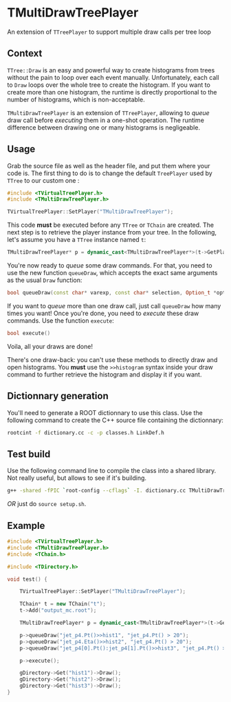 # TMultiDrawTreePlayer

An extension of ``TTreePlayer`` to support multiple draw calls per tree loop

## Context

``TTree::Draw`` is an easy and powerful way to create histograms from trees without the pain to loop over each event manually. Unfortunately, each call to ``Draw`` loops over the whole tree to create the histogram. If you want to create more than one histogram, the runtime is directly proportional to the number of histograms, which is non-acceptable.

``TMultiDrawTreePlayer`` is an extension of ``TTreePlayer``, allowing to *queue* draw call before *executing* them in a one-shot operation. The runtime difference between drawing one or many histograms is negligeable.

## Usage

Grab the source file as well as the header file, and put them where your code is. The first thing to do is to change the default ``TreePlayer`` used by ``TTree`` to our custom one :

```C++
#include <TVirtualTreePlayer.h>
#include <TMultiDrawTreePlayer.h>

TVirtualTreePlayer::SetPlayer("TMultiDrawTreePlayer");
```

This code **must** be executed before any ``TTree`` or ``TChain`` are created. The next step is to retrieve the player instance from your tree. In the following, let's assume you have a ``TTree`` instance named ``t``:

```C++
TMultiDrawTreePlayer* p = dynamic_cast<TMultiDrawTreePlayer*>(t->GetPlayer());
```

You're now ready to *queue* some draw commands. For that, you need to use the new function ``queueDraw``, which accepts the exact same arguments as the usual ``Draw`` function:

```C++
bool queueDraw(const char* varexp, const char* selection, Option_t *option = "", Long64_t nentries = 1000000000, Long64_t firstentry = 0)
```

If you want to *queue* more than one draw call, just call ``queueDraw`` how many times you want! Once you're done, you need to *execute* these draw commands. Use the function ``execute``:
```C++
bool execute()
```

Voila, all your draws are done!

There's one draw-back: you can't use these methods to directly draw and open histograms. You **must** use the ``>>histogram`` syntax inside your draw command to further retrieve the histogram and display it if you want.

## Dictionnary generation

You'll need to generate a ROOT dictionnary to use this class. Use the following command to create the C++ source file containing the dictionnary:

```bash
rootcint -f dictionary.cc -c -p classes.h LinkDef.h
```

## Test build

Use the following command line to compile the class into a shared library. Not really useful, but allows to see if it's building.

```bash
g++ -shared -fPIC `root-config --cflags` -I. dictionary.cc TMultiDrawTreePlayer.cxx TSelectorMultiDraw.cxx `root-config --ldflags --libs` -lTreePlayer  -o libTMulti.so
```

*OR* just do `source setup.sh`.

## Example

```C++
#include <TVirtualTreePlayer.h>
#include <TMultiDrawTreePlayer.h>
#include <TChain.h>

#include <TDirectory.h>

void test() {

    TVirtualTreePlayer::SetPlayer("TMultiDrawTreePlayer");

    TChain* t = new TChain("t");
    t->Add("output_mc.root");

    TMultiDrawTreePlayer* p = dynamic_cast<TMultiDrawTreePlayer*>(t->GetPlayer());

    p->queueDraw("jet_p4.Pt()>>hist1", "jet_p4.Pt() > 20");
    p->queueDraw("jet_p4.Eta()>>hist2", "jet_p4.Pt() > 20");
    p->queueDraw("jet_p4[0].Pt():jet_p4[1].Pt()>>hist3", "jet_p4.Pt() > 50");

    p->execute();

    gDirectory->Get("hist1")->Draw();
    gDirectory->Get("hist2")->Draw();
    gDirectory->Get("hist3")->Draw();
}
```

